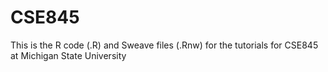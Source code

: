 CSE845
======

This is the R code (.R) and Sweave files (.Rnw) for the tutorials for CSE845 at Michigan State University
